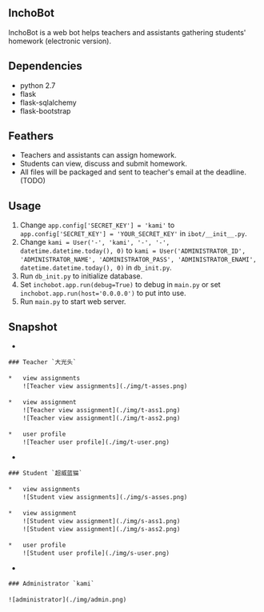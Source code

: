 ﻿## InchoBot ##

InchoBot is a web bot helps teachers and assistants gathering students' homework (electronic version).

## Dependencies

*   python 2.7
*   flask
*   flask-sqlalchemy
*   flask-bootstrap

## Feathers

*   Teachers and assistants can assign homework.
*   Students can view, discuss and submit homework.
*   All files will be packaged and sent to teacher's email at the deadline.(TODO)

## Usage

1. Change `app.config['SECRET_KEY'] = 'kami'` to `app.config['SECRET_KEY'] = 'YOUR_SECRET_KEY'` in `ibot/__init__.py`.
1. Change `kami = User('-', 'kami', '-', '-', datetime.datetime.today(), 0)` to `kami = User('ADMINISTRATOR_ID', 'ADMINISTRATOR_NAME', 'ADMINISTRATOR_PASS', 'ADMINISTRATOR_ENAMI', datetime.datetime.today(), 0)` in `db_init.py`.
1. Run `db_init.py` to initialize database.
1. Set `inchobot.app.run(debug=True)` to debug in `main.py` or set `inchobot.app.run(host='0.0.0.0')` to put into use.
1. Run `main.py` to start web server.

## Snapshot

*   

    ### Teacher `大光头`
    
    *   view assignments
        ![Teacher view assignments](./img/t-asses.png)
        
    *   view assignment
        ![Teacher view assignment](./img/t-ass1.png)
        ![Teacher view assignment](./img/t-ass2.png)
        
    *   user profile
        ![Teacher user profile](./img/t-user.png)
        
*   

    ### Student `超威蓝猫`
    
    *   view assignments
        ![Student view assignments](./img/s-asses.png)
        
    *   view assignment
        ![Student view assignment](./img/s-ass1.png)
        ![Student view assignment](./img/s-ass2.png)
        
    *   user profile
        ![Student user profile](./img/s-user.png)

*   

    ### Administrator `kami`
    
    ![administrator](./img/admin.png)
    
    
    
    
    